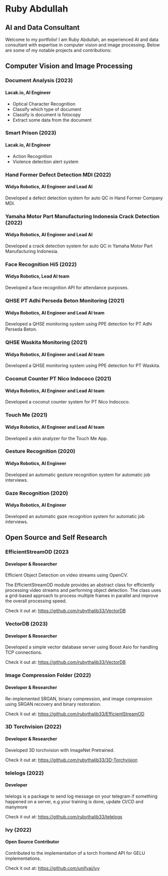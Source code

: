 # Ruby Abdullah
## AI and Data Consultant

Welcome to my portfolio! I am Ruby Abdullah, an experienced AI and data consultant with expertise in computer vision and image processing. Below are some of my notable projects and contributions:

## Computer Vision and Image Processing

### Document Analysis (2023)
#### Lacak.io, AI Engineer
- Optical Character Recognition
- Classify which type of document
- Classify is document is fotocopy
- Extract some data from the document

### Smart Prison (2023)
#### Lacak.io, AI Engineer
- Action Recognition
- Violence detection alert system

### Hand Former Defect Detection MDI (2022)
#### Widya Robotics, AI Engineer and Lead AI
Developed a defect detection system for auto QC in Hand Former Company MDI.

### Yamaha Motor Part Manufacturing Indonesia Crack Detection (2022)
#### Widya Robotics, AI Engineer and Lead AI
Developed a crack detection system for auto QC in Yamaha Motor Part Manufacturing Indonesia.

### Face Recognition Hi5 (2022)
#### Widya Robotics, Lead AI team
Developed a face recognition API for attendance purposes.

### QHSE PT Adhi Perseda Beton Monitoring (2021)
#### Widya Robotics, AI Engineer and Lead AI team
Developed a QHSE monitoring system using PPE detection for PT Adhi Perseda Beton.

### QHSE Waskita Monitoring (2021)
#### Widya Robotics, AI Engineer and Lead AI team
Developed a QHSE monitoring system using PPE detection for PT Waskita.

### Coconut Counter PT Nico Indococo (2021)
#### Widya Robotics, AI Engineer and Lead AI team
Developed a coconut counter system for PT Nico Indococo.

### Touch Me (2021)
#### Widya Robotics, AI Engineer and Lead AI team
Developed a skin analyzer for the Touch Me App.

### Gesture Recognition (2020)
#### Widya Robotics, AI Engineer
Developed an automatic gesture recognition system for automatic job interviews.

### Gaze Recognition (2020)
#### Widya Robotics, AI Engineer
Developed an automatic gaze recognition system for automatic job interviews.

## Open Source and Self Research

### EfficientStreamOD (2023
#### Developer & Researcher
Efficient Object Detection on video streams using OpenCV.

The EfficientStreamOD module provides an abstract class for efficiently processing video streams and performing object detection. The class uses a grid-based approach to process multiple frames in parallel and improve the overall processing speed.

Check it out at: https://github.com/rubythalib33/VectorDB

### VectorDB (2023)
#### Developer & Researcher
Developed a simple vector database server using Boost Asio for handling TCP connections.

Check it out at: https://github.com/rubythalib33/VectorDB

### Image Compression Folder (2022)
#### Developer & Researcher
Re-implemented SRGAN, binary compression, and image compression using SRGAN recovery and binary restoration.

Check it out at: https://github.com/rubythalib33/EfficientStreamOD

### 3D Torchvision (2022)
#### Developer & Researcher
Developed 3D torchvision with ImageNet Pretrained.

Check it out at: https://github.com/rubythalib33/3D-Torchvision

### telelogs (2022)
#### Developer
telelogs is a package to send log message on your telegram if something happened on a server, e.g your training is done, update CI/CD and manymore

Check it out at: https://github.com/rubythalib33/telelogs

### Ivy (2022)
#### Open Source Contributor
Contributed to the implementation of a torch frontend API for GELU implementations.

Check it out at: https://github.com/unifyai/ivy

